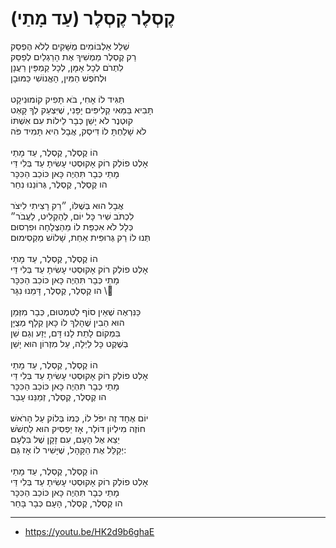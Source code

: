 # קֶסְלֶר קֶסְלֶר (עַד מָתַי)

שְׁלַל אַלְבּוֹמִים מֻשָּׁקִים לְלֹא הֶפְסֵק \
רַק קֶסְלֶר מַמְשִׁיךְ אֶת הָרַגְלַיִם לְפַסֵּק \
לִתְרֹם לְכָל אָמָּן, לְכָל קַמְפֵּין רַעֲנָן \
וּלְחֹפֶשׁ הַמִּין, הָאֱנוֹשִׁי כַּמּוּבָן \
\
תַּגִּיד לוֹ אָחִי, בֹּא תָּפִיק קוֹמוּנִיקָט \
תָּבִיא בַּמַּאי קְלִיפִּים יָפָּנִי, שֶׁיִּצְעַק לְךָ קָאְט \
קוּטְנֶר לֹא יָשֵׁן כְּבָר לֵילוֹת עִם אִשְׁתּוֹ \
לֹא שָׁלַחְתָּ לוֹ דִּיסְק, אֲבָל הִיא תָּמִיד פֹּה \
\
הוֹ קֶסְלֶר, קֶסְלֶר, עַד מָתַי \
אָלְט פוֹלְק רוֹק אָקוּסְטִי עָשִׂיתָ עַד בְּלִי דַּי \
מָתַי כְּבָר תִּהְיֶה כָּאן כּוֹכַב הַכִּכָּר \
הו קֶסְלֶר, קֶסְלֶר, גְּרוֹנֵנוּ נִחַר \
\
אֲבָל הוּא בְּשֶׁלּוֹ, ״רַק רָצִיתִי לִיצֹר \
לִכְתֹּב שִׁיר כָּל יוֹם, לְהַקְלִיט, לַעֲבֹר״ \
כְּלָל לֹא אִכְפַּת לוֹ מֵהַצְלָחָה וּפִרְסוּם \
תְּנוּ לוֹ רַק גְּרוּפִּית אַחַת, שָׁלוֹשׁ מַקְסִימוּם \
\
הוֹ קֶסְלֶר, קֶסְלֶר, עַד מָתַי \
אָלְט פוֹלְק רוֹק אָקוּסְטִי עָשִׂיתָ עַד בְּלִי דַּי \
מָתַי כְּבָר תִּהְיֶה כָּאן כּוֹכַב הַכִּכָּר \
הו קֶסְלֶר, קֶסְלֶר, דָּמֵנוּ נִגָּר \\
\
כַּנִּרְאֶה שֶׁאֵין סוֹף לַטִּמְטוּם, כְּבָר מִזְּמַן \
הוּא הֵבִין שֶׁהָלַךְ לוֹ כָּאן קְלָף מְצֻיָּן \
בִּמְקוֹם לָתֵת לָנוּ דָּם, יֶזַע וְגַם שֵׁן \
בְּשֶׁקֶט כָּל לַיְלָה, עַל מִזְרוֹן הוּא יָשֵׁן \
\
הוֹ קֶסְלֶר, קֶסְלֶר, עַד מָתַי \
אָלְט פוֹלְק רוֹק אָקוּסְטִי עָשִׂיתָ עַד בְּלִי דַּי \
מָתַי כְּבָר תִּהְיֶה כָּאן כּוֹכַב הַכִּכָּר \
הו קֶסְלֶר, קֶסְלֶר, זְמַנֵּנוּ עָבַר \
\
יוֹם אֶחָד זֶה יִפֹּל לוֹ, כְּמוֹ בְּלוֹק עַל הָרֹאשׁ \
חוֹזֶה מִילְיוֹן דּוֹלָר, אָז יַפְסִיק הוּא לַחְשֹׁשׁ \
יֵצֵא אֶל הָעָם, עִם זָקָן שֶׁל בִּלְעָם\
יְקַלֵּל אֶת הַקָּהָל, שֶׁיָּשִׁיר לוֹ אָז גַּם: \
\
הוֹ קֶסְלֶר, קֶסְלֶר, עַד מָתַי \
אָלְט פוֹלְק רוֹק אָקוּסְטִי עָשִׂיתָ עַד בְּלִי דַּי \
מָתַי כְּבָר תִּהְיֶה כָּאן כּוֹכַב הַכִּכָּר \
הו קֶסְלֶר, קֶסְלֶר, הָעָם כְּבָר בָּחַר

---
- https://youtu.be/HK2d9b6ghaE
